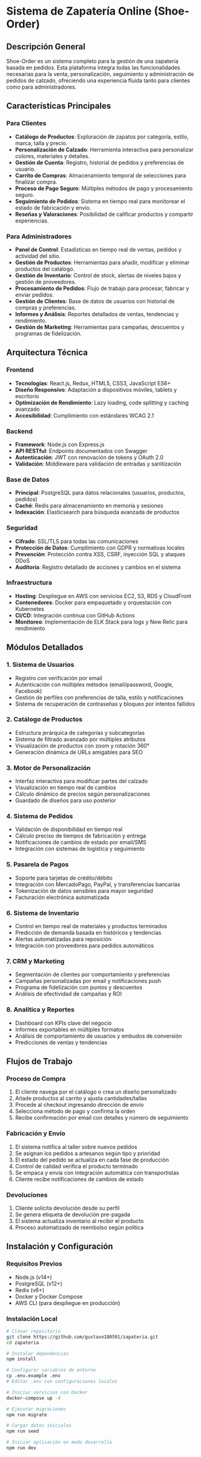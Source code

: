 # Sistema de Zapatería Online (Shoe-Order)

## Descripción General

Shoe-Order es un sistema completo para la gestión de una zapatería basada en pedidos. Esta plataforma integra todas las funcionalidades necesarias para la venta, personalización, seguimiento y administración de pedidos de calzado, ofreciendo una experiencia fluida tanto para clientes como para administradores.

## Características Principales

### Para Clientes
- **Catálogo de Productos**: Exploración de zapatos por categoría, estilo, marca, talla y precio.
- **Personalización de Calzado**: Herramienta interactiva para personalizar colores, materiales y detalles.
- **Gestión de Cuenta**: Registro, historial de pedidos y preferencias de usuario.
- **Carrito de Compras**: Almacenamiento temporal de selecciones para finalizar compra.
- **Proceso de Pago Seguro**: Múltiples métodos de pago y procesamiento seguro.
- **Seguimiento de Pedidos**: Sistema en tiempo real para monitorear el estado de fabricación y envío.
- **Reseñas y Valoraciones**: Posibilidad de calificar productos y compartir experiencias.

### Para Administradores
- **Panel de Control**: Estadísticas en tiempo real de ventas, pedidos y actividad del sitio.
- **Gestión de Productos**: Herramientas para añadir, modificar y eliminar productos del catálogo.
- **Gestión de Inventario**: Control de stock, alertas de niveles bajos y gestión de proveedores.
- **Procesamiento de Pedidos**: Flujo de trabajo para procesar, fabricar y enviar pedidos.
- **Gestión de Clientes**: Base de datos de usuarios con historial de compras y preferencias.
- **Informes y Análisis**: Reportes detallados de ventas, tendencias y rendimiento.
- **Gestión de Marketing**: Herramientas para campañas, descuentos y programas de fidelización.

## Arquitectura Técnica

### Frontend
- **Tecnologías**: React.js, Redux, HTML5, CSS3, JavaScript ES6+
- **Diseño Responsivo**: Adaptación a dispositivos móviles, tablets y escritorio
- **Optimización de Rendimiento**: Lazy loading, code splitting y caching avanzado
- **Accesibilidad**: Cumplimiento con estándares WCAG 2.1

### Backend
- **Framework**: Node.js con Express.js
- **API RESTful**: Endpoints documentados con Swagger
- **Autenticación**: JWT con renovación de tokens y OAuth 2.0
- **Validación**: Middleware para validación de entradas y sanitización

### Base de Datos
- **Principal**: PostgreSQL para datos relacionales (usuarios, productos, pedidos)
- **Caché**: Redis para almacenamiento en memoria y sesiones
- **Indexación**: Elasticsearch para búsqueda avanzada de productos

### Seguridad
- **Cifrado**: SSL/TLS para todas las comunicaciones
- **Protección de Datos**: Cumplimiento con GDPR y normativas locales
- **Prevención**: Protección contra XSS, CSRF, inyección SQL y ataques DDoS
- **Auditoría**: Registro detallado de acciones y cambios en el sistema

### Infraestructura
- **Hosting**: Despliegue en AWS con servicios EC2, S3, RDS y CloudFront
- **Contenedores**: Docker para empaquetado y orquestación con Kubernetes
- **CI/CD**: Integración continua con GitHub Actions
- **Monitoreo**: Implementación de ELK Stack para logs y New Relic para rendimiento

## Módulos Detallados

### 1. Sistema de Usuarios
- Registro con verificación por email
- Autenticación con múltiples métodos (email/password, Google, Facebook)
- Gestión de perfiles con preferencias de talla, estilo y notificaciones
- Sistema de recuperación de contraseñas y bloqueo por intentos fallidos

### 2. Catálogo de Productos
- Estructura jerárquica de categorías y subcategorías
- Sistema de filtrado avanzado por múltiples atributos
- Visualización de productos con zoom y rotación 360°
- Generación dinámica de URLs amigables para SEO

### 3. Motor de Personalización
- Interfaz interactiva para modificar partes del calzado
- Visualización en tiempo real de cambios
- Cálculo dinámico de precios según personalizaciones
- Guardado de diseños para uso posterior

### 4. Sistema de Pedidos
- Validación de disponibilidad en tiempo real
- Cálculo preciso de tiempos de fabricación y entrega
- Notificaciones de cambios de estado por email/SMS
- Integración con sistemas de logística y seguimiento

### 5. Pasarela de Pagos
- Soporte para tarjetas de crédito/débito
- Integración con MercadoPago, PayPal, y transferencias bancarias
- Tokenización de datos sensibles para mayor seguridad
- Facturación electrónica automatizada

### 6. Sistema de Inventario
- Control en tiempo real de materiales y productos terminados
- Predicción de demanda basada en históricos y tendencias
- Alertas automatizadas para reposición
- Integración con proveedores para pedidos automáticos

### 7. CRM y Marketing
- Segmentación de clientes por comportamiento y preferencias
- Campañas personalizadas por email y notificaciones push
- Programa de fidelización con puntos y descuentos
- Análisis de efectividad de campañas y ROI

### 8. Analítica y Reportes
- Dashboard con KPIs clave del negocio
- Informes exportables en múltiples formatos
- Análisis de comportamiento de usuarios y embudos de conversión
- Predicciones de ventas y tendencias

## Flujos de Trabajo

### Proceso de Compra
1. El cliente navega por el catálogo o crea un diseño personalizado
2. Añade productos al carrito y ajusta cantidades/tallas
3. Procede al checkout ingresando dirección de envío
4. Selecciona método de pago y confirma la orden
5. Recibe confirmación por email con detalles y número de seguimiento

### Fabricación y Envío
1. El sistema notifica al taller sobre nuevos pedidos
2. Se asignan los pedidos a artesanos según tipo y prioridad
3. El estado del pedido se actualiza en cada fase de producción
4. Control de calidad verifica el producto terminado
5. Se empaca y envía con integración automática con transportistas
6. Cliente recibe notificaciones de cambios de estado

### Devoluciones
1. Cliente solicita devolución desde su perfil
2. Se genera etiqueta de devolución pre-pagada
3. El sistema actualiza inventario al recibir el producto
4. Proceso automatizado de reembolso según política

## Instalación y Configuración

### Requisitos Previos
- Node.js (v14+)
- PostgreSQL (v12+)
- Redis (v6+)
- Docker y Docker Compose
- AWS CLI (para despliegue en producción)

### Instalación Local
```bash
# Clonar repositorio
git clone https://github.com/gustavo180591/zapateria.git
cd zapateria

# Instalar dependencias
npm install

# Configurar variables de entorno
cp .env.example .env
# Editar .env con configuraciones locales

# Iniciar servicios con Docker
docker-compose up -d

# Ejecutar migraciones
npm run migrate

# Cargar datos iniciales
npm run seed

# Iniciar aplicación en modo desarrollo
npm run dev
